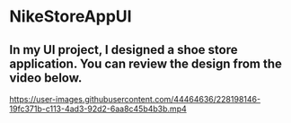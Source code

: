 # NikeStoreAppUI
## In my UI project, I designed a shoe store application. You can review the design from the video below.






https://user-images.githubusercontent.com/44464636/228198146-19fc371b-c113-4ad3-92d2-6aa8c45b4b3b.mp4

